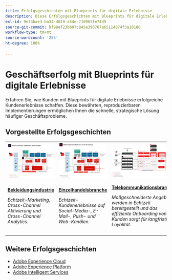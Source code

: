 ```yaml
---
title: Erfolgsgeschichten mit Blueprints für digitale Erlebnisse
description: Diese Erfolgsgeschichten mit Blueprints für digitale Erlebnisse zeigen, wie in verschiedenen Branchen ein Mehrwert für Unternehmen geschaffen werden kann, die Adobe Experience Platform gemeinsam mit Adobe Experience Cloud-Programmen nutzen.
exl-id: 9e73bae3-ba34-4819-a54e-710965fe74d9
source-git-commit: bf99ef23bb07c845a396767a65114874f3a18180
workflow-type: tm+mt
source-wordcount: '255'
ht-degree: 100%

---
```


# Geschäftserfolg mit Blueprints für digitale Erlebnisse

Erfahren Sie, wie Kunden mit Blueprints für digitale Erlebnisse erfolgreiche Kundenerlebnisse schaffen. Diese bewährten, reproduzierbaren Implementierungen ermöglichen Ihnen die schnelle, strategische Lösung häufiger Geschäftsprobleme.

## Vorgestellte Erfolgsgeschichten

<table style="table-layout:fixed">
<tr>
  <td>
    <a href="https://experienceleague.adobe.com/docs/blueprints-learn/architecture/vertical-blueprints/apparel.html?lang=de"><img alt="Miniaturbild für ein Bekleidungsunternehmen, das Audience Activation, Customer Journey Analytics und Customer-Journey-Blueprints nutzt" src="../experience-platform/assets/aep+apps_vertical.svg" /></a>
    </td>
  <td>
    <a href="https://experienceleague.adobe.com/docs/blueprints-learn/architecture/vertical-blueprints/retail.html?lang=de"><img alt="Miniaturbild für ein Einzelhandelsunternehmen, das die Aktivierung mit der Blueprint „Aktivierung mit Online-/Offline-Daten“ und der Blueprint „Journey Optimizer“ nutzt" src="../experience-platform/assets/aep+apps_vertical.svg" /></a>

</td>
  <td>
    <a href="https://experienceleague.adobe.com/docs/blueprints-learn/architecture/vertical-blueprints/telecommunications.html?lang=de"><img alt="Miniaturbild für die Blueprint „Journey Optimizer“" src="../customer-journeys/assets/ajo-architecture.svg" /></a>
  </td>
  <td>
    <a href="https://experienceleague.adobe.com/docs/blueprints-learn/architecture/vertical-blueprints/travel-hospitality.html?lang=de"><img alt="Miniaturbild für die Blueprint „Aktivierung mit Online-/Offline-Daten“" src="../audience-activation/assets/known_activation.svg" /></a>
  </td>
</tr>
<tr>
  <td>
    <div><a href="https://experienceleague.adobe.com/docs/blueprints-learn/architecture/vertical-blueprints/apparel.html?lang=de"><strong>Bekleidungsindustrie</strong></a></div>
    <p><em>Echtzeit-Marketing, Cross-Channel Aktivierung und Cross-Channel Analytics.</em></p>
  </td>
  <td>
    <div><a href="https://experienceleague.adobe.com/docs/blueprints-learn/architecture/vertical-blueprints/retail.html?lang=de"><strong>Einzelhandelsbranche</strong></a></div>
    <p><em>Echtzeit-Kundenerlebnisse auf Social-Media-, E-Mail-, Push- und Web-Kanälen.</em></p>
  </td>
  <td>
    <div><a href="https://experienceleague.adobe.com/docs/blueprints-learn/architecture/vertical-blueprints/telecommunications.html?lang=de"><strong>Telekommunikationsbranche</strong></a></div>
    <p><em>Maßgeschneiderte Angebote werden in Echtzeit bereitgestellt und das effiziente Onboarding von Kunden sorgt für langfristige Loyalität.</em></p>
  </td>
  <td>
    <div><a href="https://experienceleague.adobe.com/docs/blueprints-learn/architecture/vertical-blueprints/travel-hospitality.html?lang=de"><strong>Tourismus und Gastgewerbe</strong></a></div>
    <p><em>Echtzeitentscheidungen mit einer konsolidierten Ansicht des Kundenverhaltens über verschiedene Kanäle hinweg.</em></p>
  </td>
</tr>
</table>

## Weitere Erfolgsgeschichten

* <a href="https://business.adobe.com/customer-success-stories/index.html?Products+%26+Services=Experience">Adobe Experience Cloud</a>
* <a href="https://business.adobe.com/customer-success-stories/index.html?Products+%26+Services=Experience+Platform">Adobe Experience Platform</a>
* <a href="https://business.adobe.com/customer-success-stories/index.html?Products+%26+Services=Intelligent+Services">Adobe Intelligent Services</a>
